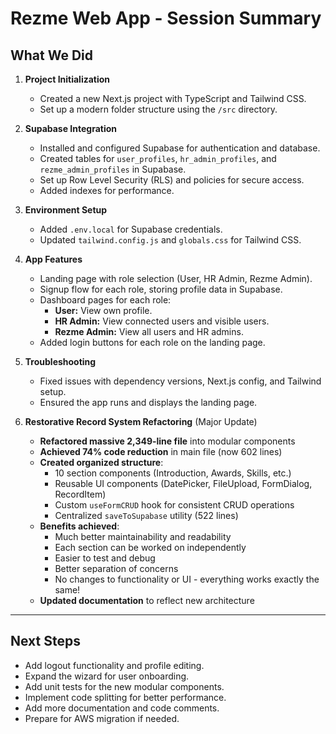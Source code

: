 # Rezme Web App - Session Summary

## What We Did

1. **Project Initialization**

   - Created a new Next.js project with TypeScript and Tailwind CSS.
   - Set up a modern folder structure using the `/src` directory.

2. **Supabase Integration**

   - Installed and configured Supabase for authentication and database.
   - Created tables for `user_profiles`, `hr_admin_profiles`, and `rezme_admin_profiles` in Supabase.
   - Set up Row Level Security (RLS) and policies for secure access.
   - Added indexes for performance.

3. **Environment Setup**

   - Added `.env.local` for Supabase credentials.
   - Updated `tailwind.config.js` and `globals.css` for Tailwind CSS.

4. **App Features**

   - Landing page with role selection (User, HR Admin, Rezme Admin).
   - Signup flow for each role, storing profile data in Supabase.
   - Dashboard pages for each role:
     - **User:** View own profile.
     - **HR Admin:** View connected users and visible users.
     - **Rezme Admin:** View all users and HR admins.
   - Added login buttons for each role on the landing page.

5. **Troubleshooting**

   - Fixed issues with dependency versions, Next.js config, and Tailwind setup.
   - Ensured the app runs and displays the landing page.

6. **Restorative Record System Refactoring** (Major Update)
   - **Refactored massive 2,349-line file** into modular components
   - **Achieved 74% code reduction** in main file (now 602 lines)
   - **Created organized structure**:
     - 10 section components (Introduction, Awards, Skills, etc.)
     - Reusable UI components (DatePicker, FileUpload, FormDialog, RecordItem)
     - Custom `useFormCRUD` hook for consistent CRUD operations
     - Centralized `saveToSupabase` utility (522 lines)
   - **Benefits achieved**:
     - Much better maintainability and readability
     - Each section can be worked on independently
     - Easier to test and debug
     - Better separation of concerns
     - No changes to functionality or UI - everything works exactly the same!
   - **Updated documentation** to reflect new architecture

---

## Next Steps

- Add logout functionality and profile editing.
- Expand the wizard for user onboarding.
- Add unit tests for the new modular components.
- Implement code splitting for better performance.
- Add more documentation and code comments.
- Prepare for AWS migration if needed.
